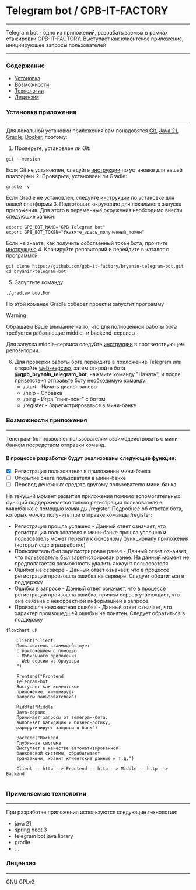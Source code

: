 # Telegram bot / GPB-IT-FACTORY
___

Telegram bot - одно из приложений, разрабатываемых в рамках стажировки GPB-IT-FACTORY. Выступает как клиентское приложение, инициирующее запросы пользователей

___
### Содержание
* [Установка](#installation)
* [Возможности](#features)
* [Технологии](#technologies)
* [Лицензия](#license)


### <a id="installation">Установка приложения</a>
___
Для локальной установки приложения вам понадобятся [Git](https://git-scm.com/), [Java 21](https://axiomjdk.ru/pages/downloads/), [Gradle](https://gradle.org/), [Docker](https://www.docker.com/), поэтому:
1. Проверьте, установлен ли Git:
```shell
git --version
```
Если Git не установлен, следуйте [инструкции](https://git-scm.com/book/ru/v2/%D0%92%D0%B2%D0%B5%D0%B4%D0%B5%D0%BD%D0%B8%D0%B5-%D0%A3%D1%81%D1%82%D0%B0%D0%BD%D0%BE%D0%B2%D0%BA%D0%B0-Git) по установке для вашей платформы
2. Проверьте, установлен ли Gradle:
```shell
gradle -v
```
Если Gradle не установлен, следуйте [инструкции](https://gradle.org/install/) по установке для вашей платформы
3. Подготовьте окружение для локального запуска приложения. Для этого в переменные окружения необходимо внести следующие записи:
```shell
export GPB_BOT_NAME="GPB Telegram bot"
export GPB_BOT_TOKEN="Укажите_здесь_полученный_токен"
```
Если не знаете, как получить собственный токен бота, прочтите [инструкцию](https://core.telegram.org/bots/features#botfather)
4. Клонируйте репозиторий и перейдите в каталог с программой:
```shell
git clone https://github.com/gpb-it-factory/bryanin-telegram-bot.git
cd bryanin-telegram-bot
```
5. Запустите команду:
```shell
./gradlew bootRun
```
По этой команде Gradle соберет проект и запустит программу


> [!WARNING]
> Обращаем Ваше внимание на то, что для полноценной работы бота требуется работающие middle- и backend-сервисы!

Для запуска middle-сервиса следуйте [инструкции](https://github.com/gpb-it-factory/bryanin-middle-service) 
в соответствующем репозитории.

6. Для проверки работы бота перейдите в приложение Telegram или откройте [web-версию](https://web.telegram.org),
   затем откройте бота **@gpb_bryanin_telegram_bot**, нажмите команду "Начать", и после приветствия отправьте боту
   необходимую команду:
   - /start - Начать диалог заново
   - /help - Справка
   - /ping - Игра "пинг-понг" с ботом
   - /register - Зарегистрироваться в мини-банке

### <a id="features">Возможности приложения</a>
___
Телеграм-бот позволяет пользователям взаимодействовать с мини-банком посредством отправки команд.

#### В процессе разработки будут реализованы следующие функции:
- [x] Регистрация пользователя в приложении мини-банка
- [ ] Открытие счета пользователя в мини-банке
- [ ] Перевод денежных средств другому пользователю мини-банка

На текущий момент развития приложения 
помимо вспомогательных функций поддерживается только регистрация пользователя в минибанке с помощью 
команды /register. Подробнее об ответах бота, которых можно получить при отправке команды /register:
- Регистрация прошла успешно - Данный ответ означает, что регистрация пользователя в мини-банке прошла успешно
и пользователь может перейти к основному функционалу приложения (который еще в разработке)
- Пользователь был зарегистрирован ранее - Данный ответ означает, что пользователь был зарегистрирован ранее. 
На данный момент не предполагается возможность удалить аккаунт пользователя
- Ошибка на сервере - Данный ответ означает, что в процессе регистрации произошла ошибка на сервере. 
Следует обратиться в поддержку
- Ошибка в запросе - Данный ответ означает, что в процессе регистрации произошла ошибка, причем 
сервер утверждает, что она связана с некорректной информацией в запросе
- Произошла неизвестная ошибка - Данный ответ означает, что характер произошедшей ошибки не понятен. 
Следует обратиться в поддержку



```mermaid 
flowchart LR

    Client("Client
    Пользователь взаимодействует
    с приложением с помощью:
    - Мобильного приложения
    - Web-версии из браузера
    ")

    Frontend("Frontend
    Telegram-bot
    Выступает как клиентское
    приложение, инициирует
    запросы пользователей")
    
    Middle("Middle
    Java-сервис
    Принимает запросы от телеграм-бота,
    выполняет валидацию и бизнес-логику, 
    маршрутизирует запросы в банк")
    
    Backend("Backend
    Глубинная система
    Выступает в качестве автоматизированной
    банковской системы, обрабатывает 
    транзакции, хранит клиентские данные и т.д.")
    
    Client -- http --> Frontend -- http --> Middle -- http -->  Backend 
    
```

### <a id="technologies">Применяемые технологии</a>
___
При разработке приложения используются следующие технологии:
- java 21
- spring boot 3
- telegram bot java library 
- gradle
- ...


### <a id="license">Лицензия</a>
___
GNU GPLv3